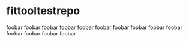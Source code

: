 # fittooltestrepo

foobar
foobar
foobar
foobar
foobar
foobar
foobar
foobar
foobar
foobar
foobar
foobar
foobar
foobar
